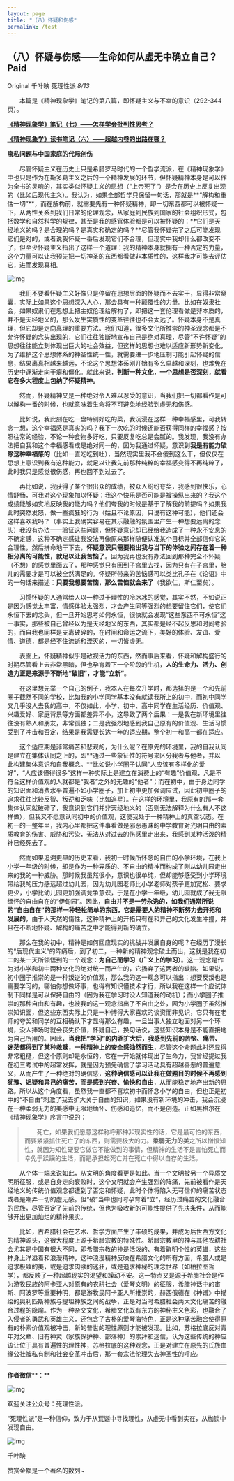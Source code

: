 ```yaml
---
layout: page
title: "（八）怀疑和伤感"
permalink: /test
---
```






## （八）怀疑与伤感——生命如何从虚无中确立自己？ Paid

Original 千叶映 死理性派 *8/13*

　　本篇是《精神现象学》笔记的第八篇，即怀疑主义与不幸的意识（292-344页）。

 

**[《精神现象学》笔记（七）——怎样学会批判性思考？](http://mp.weixin.qq.com/s?__biz=MzA5OTQ1NDY2Mg==&mid=2653761461&idx=1&sn=2850aad7ba5701f6956b4c88890719f7&chksm=8b5b941cbc2c1d0a42d30a2fc247a48b703e6f721b91e37cdf7b7f241c963b135f65e641b05c&scene=21#wechat_redirect)**

[**《精神现象学》读书笔记（六）——超越内卷的出路在哪？**](http://mp.weixin.qq.com/s?__biz=MzA5OTQ1NDY2Mg==&mid=2653761454&idx=1&sn=c441debc9181b148886be42ff5ddc827&chksm=8b5b9407bc2c1d11fecdadbe2b530822d26897c1fda714fb7d9a6afba65a8b3badc736989249&scene=21#wechat_redirect)

[**隐私问题与中国家庭的代际创伤**](http://mp.weixin.qq.com/s?__biz=MzA5OTQ1NDY2Mg==&mid=2653761469&idx=1&sn=1e2d27201cad0ef70708c1e0a0611070&chksm=8b5b9414bc2c1d02972aecfece22d6ae1155bff32b91092d4bc84cc0e66dff7081e86b1c6139&scene=21#wechat_redirect)



　　尽管怀疑主义在历史上只是希腊罗马时代的一个哲学流派，在《精神现象学》中也只是作为在斯多葛主义之后的一个精神发展的环节，但怀疑精神本身是可以作为全书的灵魂的，其实类似怀疑主义的思想（“上帝死了”）是会在历史上反复出现的（比如后现代主义）。我认为，如果全部哲学只保留一句话，那就是**“解构和重估一切”**，而在解构前，就需要先有一种怀疑精神，即一切东西都可以被怀疑一下，从两性关系到我们日常的伦理观念，从家庭到民族到国家的社会组织形式，包括数学和自然科学的规律，甚至是我的感官体验都是可以被怀疑的：**它们是天经地义的吗？是合理的吗？是真实和确定的吗？**尽管我怀疑完了之后可能发现它们是对的，或者说我怀疑一番后发现它们不合理，但现实中我却什么都改变不了，但至少怀疑主义指出了这样一个道理：我的精神本身就拥有一种否定的力量，这个力量可以让我预先把一切神圣的东西都看做非本质性的，这样我才可能去评估它，进而发现真相。



![img](https://mmbiz.qpic.cn/mmbiz_jpg/o0l82FZys06ibuKcp1ic0zOvBjE0iccamt6XfnG6D2ibaGxLHCK1tJVVdx1S0K7D8PKGTWDkZsBhWKJ0frGKsPXjFw/640?wx_fmt=jpeg&wxfrom=5&wx_lazy=1&wx_co=1)



　　我们不要看怀疑主义好像只是停留在思想层面的怀疑而不去实干，显得非常窝囊，实际上如果这个思想深入人心，那会具有一种颠覆性的力量。比如在奴隶社会，如果奴隶们在思想上把主奴伦理给解构了，即把这一套伦理看做是非本质的，并不是天经地义的，那么发生实质性的变革往往也不会太远了。怀疑本身不是真理，但它却是走向真理的重要方法。我们知道，很多文化所推崇的神圣观念都是不允许怀疑的念头出现的，它们往往独断地宣布自己是绝对真理，尽管“不许怀疑”的思想往往能立刻体现出巨大的社会效益，但这样的思想也难以适应新形势新变化，为了维护这个思想体系的神圣性统一性，就需要进一步地压制可能引起怀疑的信息，结果离真相越来越远，不论这个思想体系刚开始有多么卓越和深刻，也难免在历史中逐渐走向干瘪和僵化。就此来说，**判断一种文化，一个思想是否深刻，就看它在多大程度上包纳了怀疑精神。**

 

　　然而，怀疑精神又是一种绝对令人难以忍受的意识，当我们把一切都看作是可以解构一番的时候，也就意味着生命将不可避免地经验到虚无和伤感。

 

　　比如说，我此刻在吃一盘特别好吃的菜，我沉浸在这样一种幸福感里，可我转念一想，这个幸福感是真实的吗？我下一次吃的时候还能否获得同样的幸福感？按照往常的经验，不论一种食物多好吃，只要反复吃总是会腻的。我发现，我没有办法把自我和这个幸福感看成是绝对同一的，因为我通过怀疑，意识到**我是有能力破除这种幸福感的**（比如一直吃吃到吐），当然现实里我不会傻到这么干，但仅仅在思想上意识到我有这种能力，就足以让我先前那种纯粹的幸福感变得不再纯粹了，此时我只是感觉很伤感，再也回不到过去了。

 

　　再比如说，我获得了某个很出众的成绩，被众人纷纷夸奖，我感到很快乐，心情舒畅，可我对这个现象加以怀疑：我这个快乐是否可能是被操纵出来的？我这个成绩能够如实地反映我的能力吗？他们夸我的时候是基于了解我的前提吗？如果我此时突然发怒，做一些疯狂的行为（姑且不论原因，只说有这种可能），他们还会这样喜欢我吗？（事实上我确实容易在其乐融融的氛围里产生一种想要远离的念头）我没有办法一一验证这些问题，但怀疑意识却已经给我造成了一种永不安息的不确定感，这种不确定感让我没法再像原来那样随便认准某个目标并全部信仰它的合理性，然后拼命地干下去，**怀疑意识只需要指出我与当下的体验之间存在着一种相分离的可能性，就足以让我苦恼了**。因为我再也没有办法回到那种完全不怀疑（不想）的感觉里面去了，那种感觉只有回到子宫里去找，因为只有在子宫里，胎儿的需要才是可以被全然满足的。怀疑所带来的苦恼感可以类比孔子在《论语》中的一句话来描述：**只要我想要苦恼，那么苦恼就会来了**（我欲仁，斯仁至矣）。

 

　　习惯怀疑的人通常给人以一种过于理性的冷冰冰的感觉，其实不然，不如说正是因为感觉太丰富，情感体验太强烈，才会产生同等强烈的想要留住它们，使它们永恒下去的念头，但一旦开始思考如何永恒，很快就会发现“这些东西不可永恒”这一事实，那些被自己曾经以为是天经地义的东西，其实都是经不起反思和时间考验的，而自我也同样是支离破碎的，在时间和命运之流下，美好的体验、友谊、爱情、道德，都是经不住流逝和湮灭的，一切皆虚无。

 

　　表面上，怀疑精神似乎是敌视活力的东西，然而事后来看，怀疑和解构盛行的时期尽管看上去非常黑暗，但也孕育着下一个阶段的生机，**人的生命力、活力、创造力正是来源于不断地“破旧”，才能“立新”**。

 

　　在这里想先举一个自己的例子，我本人在每次升学时，都选择的是一个和先前圈子截然不同的学校，比如我的小学同学基本没有就读我所上的初中，而初中同学又几乎没人去我的高中，不仅如此，小学、初中、高中同学在生活经历、价值观、兴趣爱好、家庭背景等方面都差异不小，这导致了两个后果：一是我在新环境里往往没有熟人和朋友，非常孤独；二是我强烈地感到我自己原有的价值观、生活习惯受到了冲击和否定，结果是我需要长达一年的适应期，整个初一和高一都在适应。

 



　　这个适应期是非常痛苦和悲观的，为什么呢？在原先的环境里，我的自我认同是建立在集体认同之上的，即**通过一些象征性的符号来区分我者与他者，并以此构建集体意识和自我概念。**比如说小学圈子认同“人应该有多样化的爱好”，“人应该懂得很多”这样一种实际上是建立在消费上的“有趣”价值观，凡是不符合这样价值观的人就都是“我者”之外的无趣的“他者”；而在初中，由于身边同学的知识面和消费水平普遍不如小学圈子，加上初中更加强调应试，因此初中圈子的追求往往比较反智、叛逆和乏味（比如追星）。在这样的环境里，我原有的那一套集体认同就破碎了，我意识到它们并非天经地义的（否则无法解释为什么有人不这样做），但我又不愿意认同初中的价值观，这使我处于一种精神上的真空状态。在初一的一整年里，我内心里都把这件事看做是邪恶愚昧的中学教育对光明自由的素质教育的伤害、威胁和污染，无法从对过去的伤感里走出来，我感到某种活泼的精神已经死去了。

 

　　然而如果追溯更早的历史来看，我初一时候所怀念的自由的小学环境，在我上小学一年级的时候，却是作为一种异质的、不自由的精神而构成了刚从幼儿园走出来的我的一种威胁。那时候我虽然很小，意识也很单纯，但却能够感受到小学环境带给我的压力感远超过幼儿园，因为幼儿园老师比小学老师对孩子更加宽松、要求更少，小学比幼儿园更加强调竞争意识，于是在小学一年级，幼儿园就成了我无限缅怀的自由自在的“伊甸园”。因此，**自由并不是一劳永逸的，如我们通常所说的“自由自在”的那样一种轻松简单的东西，它是需要人的精神不断努力去开拓和发展的**，由于人天然的惰性，这种精神上的开拓只有在和异己的文化发生冲撞，并且在不断地怀疑、解构的痛苦之中才能得到新的确立。

 

　　那么在我的初中，精神是如何回应现实的挑战并发展自身的呢？在经历了漫长的“后现代主义”的阵痛后，到了初二，一种新的精神观念破土而出，这就是我在初二的某一天所领悟到的一个观念：**为自己而学习（广义上的学习）**。这一观念是作为对小学和初中两种文化的绝对统一而产生的，它扬弃了这两者的缺陷。如果说，初中圈子推崇的是一种叛逆的价值观，那么我的这一观念可以指出：想要反叛也是需要学习的，哪怕你想做坏事，也得有知识懂技术才行，所以我在这样一个应试体制下同样是可以保持自由的（因为我在学习时没人知道我的动机）；而小学圈子推崇的那种自由和有趣，也被我的这一观念指出了不自由之处，因为小学圈子虽然推崇知识面，但这些东西实际上只是一种博得大家喜欢的谈资而非见识，它只有在老师的夸奖和同学的互相确认下才显得那么有趣，一旦当事人独立地面对另一个环境，没人捧场时就会丧失价值，怀疑自己，换句话说，这些知识本身是不能直接地为自己所用的。因此，**当我把“学习”的内涵扩大后，我感到先前的苦恼、痛苦、迷茫都得到了某种救赎，一种精神上的安全感油然而生**，尽管这个命题此时还显得非常粗糙，但这个原则却是永恒的，它在一开始就体现出了生命力，我曾经提过我在初三考试中的超常发挥，就是因为预先确信了学习活动具有超越善恶的普遍意义，从而产生了一种绝对的确信感，**这种确信感可以让我在做题目的时候不再感到犹豫、迟疑和异己的痛苦，而是感到兴奋、愉快和自由**，从而能稳定地产出新的思路。所以从这个角度看，虽然我一直都不喜欢初中而怀念小学的自由，但也正是初中的“不自由”刺激了我去扩大关于自由的知识，如果没有新环境的冲击，我会沉浸在一种柔弱无力的美感中无限地缅怀、伤感和追忆，而不是创造。正如黑格尔在《精神现象学》序言中说的：



> 　　死亡，如果我们愿意这样称呼那种非现实性的话，它是最可怕的东西，而要紧紧抓住死亡了的东西，则需要极大的力。**柔弱无力的美**之所以憎恨知性，就因为知性硬要它做它不能做到的事情，但精神的生活不是害怕死亡而幸免于蹂躏的生活，而是承担起死亡并在死亡中得以自存的生活。

　　从个体一端来说如此，从文明的角度看更是如此。当一个文明被另一个异质文明所征服，或是自身走向衰败时，这个文明就会产生强烈的阵痛，先前被看作是天经地义的传统价值观念都遭到了否定和怀疑，此时个体将陷入无可信仰的痛苦状态或者是嘲弄一切的虚无感。但“破”当中也同时孕育着“立”，经历过痛苦的文化融合的民族，尽管否定了先前的传统，但也为吸收新的可能性提供了先决条件，从而能够开出更加灿烂的精神果实。

 

　　比如，古希腊社会在艺术、哲学方面产生了丰硕的成果，并成为后世西方文化的精神源头，这很大程度上源于希腊宗教的特殊性。希腊宗教里的神与其他农耕社会尤其是中国有很大不同，即希腊宗教的神是活泼的、有着鲜明个性的英雄，这些神身上洋溢着和浪漫精神，这种浪漫精神反映在希腊文化的所有方面，希腊人或是追求极致的美，或是追求肉欲的迷狂，或是追求神秘的理念世界（如柏拉图哲学），都反映了一种超越现实的渴望和躁动不安。这一特点又是源于希腊社会是作为游牧民族的阿卡亚人对原有的农耕社会（爱琴文明）的征服，希腊神话中的宙斯、阿波罗等重要神明，都是游牧民阿卡亚人所推崇的，赫西俄德在《神谱》中描绘的奥利匹斯神族与提坦神族之间的战争，正是对当时希腊社会两大文化痛苦的融合过程的隐喻。作为一种杂交文化，希腊文化既有东方的神秘主义色彩，也融合了入侵者的勇武和英雄主义，还包含了古朴的爱琴海特色，正是这种痛苦融合使得原有的朴素价值观被冲击，新的普世的理性原则才能被发现。比如，苏格拉底反对青年对父辈、旧有神灵（家族保护神、部落神）的崇拜和迷信，认为这些传统的神应该让位于具有普遍性的理性神，苏格拉底的这种观念，正是对建立在原先的氏族血缘公社被私有制和社会变革冲击后，那一套宗法伦理失去神圣性的呼应。



------

**作者微信****：**

![img](https://mmbiz.qpic.cn/mmbiz_jpg/o0l82FZys07F1EWKRhQlZMtnTGAk3crnyz1T1rDM0CGib4WppLoUWhb81EPlGqk2qWj0R7Ob2zzCvEL8LAlzoWw/640?wx_fmt=jpeg&wxfrom=5&wx_lazy=1&wx_co=1)

欢迎关注公众号：死理性派。

“死理性派”是一种信仰，致力于从荒诞中寻找理性，从虚无中看到实在，从枷锁中发现自由。





![img](https://mmbiz.qlogo.cn/mmbiz_jpg/t4JXCGKsCwiaYXVRoURFA58M3ibouicvanullQZ1ibOfZTZVQKWsUVB82BN98acFzJypSfAtfDlds0ZLNibkzxA64Fg/0?wx_fmt=jpeg)

千叶映

赞赏金额是一个著名的数列~